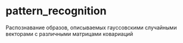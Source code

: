 # pattern_recognition
Распознавание образов, описываемых гауссовскими случайными векторами с различными матрицами ковариаций
